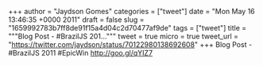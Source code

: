 
+++
author = "Jaydson Gomes"
categories = ["tweet"]
date = "Mon May 16 13:46:35 +0000 2011"
draft = false
slug = "1659992783b7ff8de91f15a4d04c2d70477af9de"
tags = ["tweet"]
title = """Blog Post - #BrazilJS 201..."""
tweet = true
micro = true
tweet_url = "https://twitter.com/jaydson/status/70122980138692608"
+++
Blog Post - #BrazilJS 2011 #EpicWin http://goo.gl/qYIZ7

